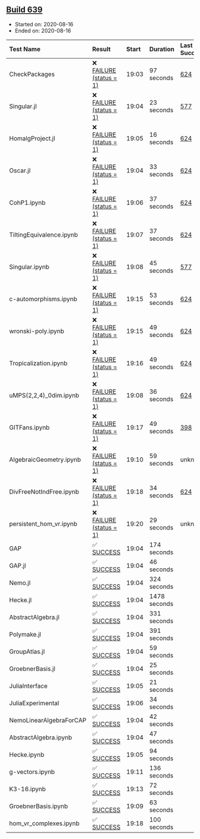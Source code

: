 ## [Build 639](https://oscarci.mathematik.uni-kl.de/job/oscar-stable/639/)

* Started on: 2020-08-16
* Ended on: 2020-08-16

| Test Name    | Result | Start | Duration | Last Success | First Failure |
|:-------------|:-------|:------|:---------|:-------------|:--------------|
| CheckPackages | ❌ [FAILURE (status = 1)](https://oscarci.mathematik.uni-kl.de/job/oscar-stable/639/artifact/logs/build-639/CheckPackages.log) | 19:03 | 97 seconds | [624](https://oscarci.mathematik.uni-kl.de/job/oscar-stable/624/) | [625](https://oscarci.mathematik.uni-kl.de/job/oscar-stable/625/) |
| Singular.jl | ❌ [FAILURE (status = 1)](https://oscarci.mathematik.uni-kl.de/job/oscar-stable/639/artifact/logs/build-639/Singular.jl.log) | 19:04 | 23 seconds | [577](https://oscarci.mathematik.uni-kl.de/job/oscar-stable/577/) | [578](https://oscarci.mathematik.uni-kl.de/job/oscar-stable/578/) |
| HomalgProject.jl | ❌ [FAILURE (status = 1)](https://oscarci.mathematik.uni-kl.de/job/oscar-stable/639/artifact/logs/build-639/HomalgProject.jl.log) | 19:05 | 16 seconds | [624](https://oscarci.mathematik.uni-kl.de/job/oscar-stable/624/) | [625](https://oscarci.mathematik.uni-kl.de/job/oscar-stable/625/) |
| Oscar.jl | ❌ [FAILURE (status = 1)](https://oscarci.mathematik.uni-kl.de/job/oscar-stable/639/artifact/logs/build-639/Oscar.jl.log) | 19:04 | 33 seconds | [624](https://oscarci.mathematik.uni-kl.de/job/oscar-stable/624/) | [625](https://oscarci.mathematik.uni-kl.de/job/oscar-stable/625/) |
| CohP1.ipynb | ❌ [FAILURE (status = 1)](https://oscarci.mathematik.uni-kl.de/job/oscar-stable/639/artifact/logs/build-639/CohP1.ipynb.log) | 19:06 | 37 seconds | [624](https://oscarci.mathematik.uni-kl.de/job/oscar-stable/624/) | [625](https://oscarci.mathematik.uni-kl.de/job/oscar-stable/625/) |
| TiltingEquivalence.ipynb | ❌ [FAILURE (status = 1)](https://oscarci.mathematik.uni-kl.de/job/oscar-stable/639/artifact/logs/build-639/TiltingEquivalence.ipynb.log) | 19:07 | 37 seconds | [624](https://oscarci.mathematik.uni-kl.de/job/oscar-stable/624/) | [625](https://oscarci.mathematik.uni-kl.de/job/oscar-stable/625/) |
| Singular.ipynb | ❌ [FAILURE (status = 1)](https://oscarci.mathematik.uni-kl.de/job/oscar-stable/639/artifact/logs/build-639/Singular.ipynb.log) | 19:08 | 45 seconds | [577](https://oscarci.mathematik.uni-kl.de/job/oscar-stable/577/) | [578](https://oscarci.mathematik.uni-kl.de/job/oscar-stable/578/) |
| c-automorphisms.ipynb | ❌ [FAILURE (status = 1)](https://oscarci.mathematik.uni-kl.de/job/oscar-stable/639/artifact/logs/build-639/c-automorphisms.ipynb.log) | 19:15 | 53 seconds | [624](https://oscarci.mathematik.uni-kl.de/job/oscar-stable/624/) | [625](https://oscarci.mathematik.uni-kl.de/job/oscar-stable/625/) |
| wronski-poly.ipynb | ❌ [FAILURE (status = 1)](https://oscarci.mathematik.uni-kl.de/job/oscar-stable/639/artifact/logs/build-639/wronski-poly.ipynb.log) | 19:15 | 49 seconds | [624](https://oscarci.mathematik.uni-kl.de/job/oscar-stable/624/) | [625](https://oscarci.mathematik.uni-kl.de/job/oscar-stable/625/) |
| Tropicalization.ipynb | ❌ [FAILURE (status = 1)](https://oscarci.mathematik.uni-kl.de/job/oscar-stable/639/artifact/logs/build-639/Tropicalization.ipynb.log) | 19:16 | 49 seconds | [624](https://oscarci.mathematik.uni-kl.de/job/oscar-stable/624/) | [625](https://oscarci.mathematik.uni-kl.de/job/oscar-stable/625/) |
| uMPS(2,2,4)_0dim.ipynb | ❌ [FAILURE (status = 1)](https://oscarci.mathematik.uni-kl.de/job/oscar-stable/639/artifact/logs/build-639/uMPS-2-2-4-_0dim.ipynb.log) | 19:08 | 36 seconds | [624](https://oscarci.mathematik.uni-kl.de/job/oscar-stable/624/) | [625](https://oscarci.mathematik.uni-kl.de/job/oscar-stable/625/) |
| GITFans.ipynb | ❌ [FAILURE (status = 1)](https://oscarci.mathematik.uni-kl.de/job/oscar-stable/639/artifact/logs/build-639/GITFans.ipynb.log) | 19:17 | 49 seconds | [398](https://oscarci.mathematik.uni-kl.de/job/oscar-stable/398/) | [399](https://oscarci.mathematik.uni-kl.de/job/oscar-stable/399/) |
| AlgebraicGeometry.ipynb | ❌ [FAILURE (status = 1)](https://oscarci.mathematik.uni-kl.de/job/oscar-stable/639/artifact/logs/build-639/AlgebraicGeometry.ipynb.log) | 19:10 | 59 seconds | unknown | unknown |
| DivFreeNotIndFree.ipynb | ❌ [FAILURE (status = 1)](https://oscarci.mathematik.uni-kl.de/job/oscar-stable/639/artifact/logs/build-639/DivFreeNotIndFree.ipynb.log) | 19:18 | 34 seconds | [624](https://oscarci.mathematik.uni-kl.de/job/oscar-stable/624/) | [625](https://oscarci.mathematik.uni-kl.de/job/oscar-stable/625/) |
| persistent_hom_vr.ipynb | ❌ [FAILURE (status = 1)](https://oscarci.mathematik.uni-kl.de/job/oscar-stable/639/artifact/logs/build-639/persistent_hom_vr.ipynb.log) | 19:20 | 29 seconds | unknown | unknown |
| GAP | ✅ [SUCCESS](https://oscarci.mathematik.uni-kl.de/job/oscar-stable/639/artifact/logs/build-639/GAP.log) | 19:04 | 174 seconds |  |  |
| GAP.jl | ✅ [SUCCESS](https://oscarci.mathematik.uni-kl.de/job/oscar-stable/639/artifact/logs/build-639/GAP.jl.log) | 19:04 | 46 seconds |  |  |
| Nemo.jl | ✅ [SUCCESS](https://oscarci.mathematik.uni-kl.de/job/oscar-stable/639/artifact/logs/build-639/Nemo.jl.log) | 19:04 | 324 seconds |  |  |
| Hecke.jl | ✅ [SUCCESS](https://oscarci.mathematik.uni-kl.de/job/oscar-stable/639/artifact/logs/build-639/Hecke.jl.log) | 19:04 | 1478 seconds |  |  |
| AbstractAlgebra.jl | ✅ [SUCCESS](https://oscarci.mathematik.uni-kl.de/job/oscar-stable/639/artifact/logs/build-639/AbstractAlgebra.jl.log) | 19:04 | 331 seconds |  |  |
| Polymake.jl | ✅ [SUCCESS](https://oscarci.mathematik.uni-kl.de/job/oscar-stable/639/artifact/logs/build-639/Polymake.jl.log) | 19:04 | 391 seconds |  |  |
| GroupAtlas.jl | ✅ [SUCCESS](https://oscarci.mathematik.uni-kl.de/job/oscar-stable/639/artifact/logs/build-639/GroupAtlas.jl.log) | 19:04 | 59 seconds |  |  |
| GroebnerBasis.jl | ✅ [SUCCESS](https://oscarci.mathematik.uni-kl.de/job/oscar-stable/639/artifact/logs/build-639/GroebnerBasis.jl.log) | 19:04 | 25 seconds |  |  |
| JuliaInterface | ✅ [SUCCESS](https://oscarci.mathematik.uni-kl.de/job/oscar-stable/639/artifact/logs/build-639/JuliaInterface.log) | 19:05 | 21 seconds |  |  |
| JuliaExperimental | ✅ [SUCCESS](https://oscarci.mathematik.uni-kl.de/job/oscar-stable/639/artifact/logs/build-639/JuliaExperimental.log) | 19:06 | 34 seconds |  |  |
| NemoLinearAlgebraForCAP | ✅ [SUCCESS](https://oscarci.mathematik.uni-kl.de/job/oscar-stable/639/artifact/logs/build-639/NemoLinearAlgebraForCAP.log) | 19:04 | 42 seconds |  |  |
| AbstractAlgebra.ipynb | ✅ [SUCCESS](https://oscarci.mathematik.uni-kl.de/job/oscar-stable/639/artifact/logs/build-639/AbstractAlgebra.ipynb.log) | 19:04 | 47 seconds |  |  |
| Hecke.ipynb | ✅ [SUCCESS](https://oscarci.mathematik.uni-kl.de/job/oscar-stable/639/artifact/logs/build-639/Hecke.ipynb.log) | 19:05 | 94 seconds |  |  |
| g-vectors.ipynb | ✅ [SUCCESS](https://oscarci.mathematik.uni-kl.de/job/oscar-stable/639/artifact/logs/build-639/g-vectors.ipynb.log) | 19:11 | 136 seconds |  |  |
| K3-16.ipynb | ✅ [SUCCESS](https://oscarci.mathematik.uni-kl.de/job/oscar-stable/639/artifact/logs/build-639/K3-16.ipynb.log) | 19:13 | 72 seconds |  |  |
| GroebnerBasis.ipynb | ✅ [SUCCESS](https://oscarci.mathematik.uni-kl.de/job/oscar-stable/639/artifact/logs/build-639/GroebnerBasis.ipynb.log) | 19:09 | 63 seconds |  |  |
| hom_vr_complexes.ipynb | ✅ [SUCCESS](https://oscarci.mathematik.uni-kl.de/job/oscar-stable/639/artifact/logs/build-639/hom_vr_complexes.ipynb.log) | 19:18 | 100 seconds |  |  |
